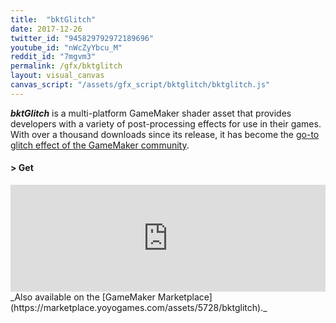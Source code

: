 ```yaml
---
title:  "bktGlitch"
date: 2017-12-26
twitter_id: "945829792972189696"
youtube_id: "nWcZyYbcu_M"
reddit_id: "7mgvm3"
permalink: /gfx/bktglitch
layout: visual_canvas
canvas_script: "/assets/gfx_script/bktglitch/bktglitch.js"
---
```

_**bktGlitch**_ is a multi-platform GameMaker shader asset that provides developers with a variety of post-processing effects for use in their games. With over a thousand downloads since its release, it has become the [go-to glitch effect of the GameMaker community](https://twitter.com/Waltruss/status/1073319951753187329).

<div class="subsection">
<h4 class="visual-title">&gt; Get</h4>    
<div class="dashed-border">
<iframe frameborder="0" src="https://itch.io/embed/209485?linkback=true&amp;border_width=3&amp;bg_color=222222&amp;fg_color=eeeeee&amp;border_color=363636" width="100%" height="171"></iframe></div>
_Also available on the [GameMaker Marketplace](https://marketplace.yoyogames.com/assets/5728/bktglitch)._
</div>
